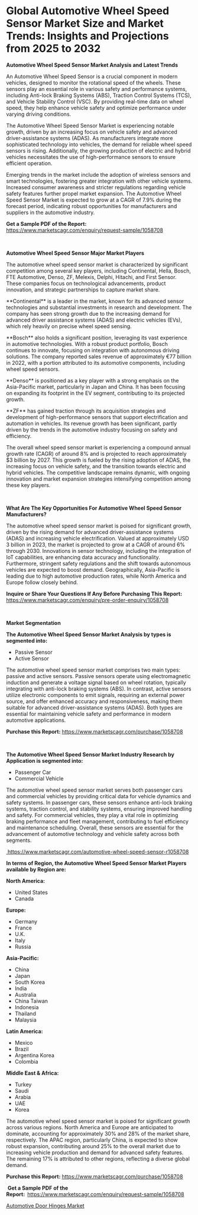 <p><h1>Global Automotive Wheel Speed Sensor Market Size and Market Trends: Insights and Projections from 2025 to 2032</h1></p><p><strong>Automotive Wheel Speed Sensor Market Analysis and Latest Trends</strong></p>
<p><p>An Automotive Wheel Speed Sensor is a crucial component in modern vehicles, designed to monitor the rotational speed of the wheels. These sensors play an essential role in various safety and performance systems, including Anti-lock Braking Systems (ABS), Traction Control Systems (TCS), and Vehicle Stability Control (VSC). By providing real-time data on wheel speed, they help enhance vehicle safety and optimize performance under varying driving conditions.</p><p>The Automotive Wheel Speed Sensor Market is experiencing notable growth, driven by an increasing focus on vehicle safety and advanced driver-assistance systems (ADAS). As manufacturers integrate more sophisticated technology into vehicles, the demand for reliable wheel speed sensors is rising. Additionally, the growing production of electric and hybrid vehicles necessitates the use of high-performance sensors to ensure efficient operation.</p><p>Emerging trends in the market include the adoption of wireless sensors and smart technologies, fostering greater integration with other vehicle systems. Increased consumer awareness and stricter regulations regarding vehicle safety features further propel market expansion. The Automotive Wheel Speed Sensor Market is expected to grow at a CAGR of 7.9% during the forecast period, indicating robust opportunities for manufacturers and suppliers in the automotive industry.</p></p>
<p><strong>Get a Sample PDF of the Report:&nbsp;</strong> <a href="https://www.marketscagr.com/enquiry/request-sample/1058708?utm_campaign=3448&utm_medium=2&utm_source=Github&utm_content=ia&utm_term=30032025&utm_id=automotive-wheel-speed-sensor">https://www.marketscagr.com/enquiry/request-sample/1058708</a></p>
<p>&nbsp;</p>
<p><strong>Automotive Wheel Speed Sensor Major Market Players</strong></p>
<p><p>The automotive wheel speed sensor market is characterized by significant competition among several key players, including Continental, Hella, Bosch, FTE Automotive, Denso, ZF, Melexis, Delphi, Hitachi, and First Sensor. These companies focus on technological advancements, product innovation, and strategic partnerships to capture market share.</p><p>**Continental** is a leader in the market, known for its advanced sensor technologies and substantial investments in research and development. The company has seen strong growth due to the increasing demand for advanced driver assistance systems (ADAS) and electric vehicles (EVs), which rely heavily on precise wheel speed sensing.</p><p>**Bosch** also holds a significant position, leveraging its vast experience in automotive technologies. With a robust product portfolio, Bosch continues to innovate, focusing on integration with autonomous driving solutions. The company reported sales revenue of approximately €77 billion in 2022, with a portion attributed to its automotive components, including wheel speed sensors.</p><p>**Denso** is positioned as a key player with a strong emphasis on the Asia-Pacific market, particularly in Japan and China. It has been focusing on expanding its footprint in the EV segment, contributing to its projected growth.</p><p>**ZF** has gained traction through its acquisition strategies and development of high-performance sensors that support electrification and automation in vehicles. Its revenue growth has been significant, partly driven by the trends in the automotive industry focusing on safety and efficiency.</p><p>The overall wheel speed sensor market is experiencing a compound annual growth rate (CAGR) of around 8% and is projected to reach approximately $3 billion by 2027. This growth is fueled by the rising adoption of ADAS, the increasing focus on vehicle safety, and the transition towards electric and hybrid vehicles. The competitive landscape remains dynamic, with ongoing innovation and market expansion strategies intensifying competition among these key players.</p></p>
<p>&nbsp;</p>
<p><strong>What Are The Key Opportunities For Automotive Wheel Speed Sensor Manufacturers?</strong></p>
<p><p>The automotive wheel speed sensor market is poised for significant growth, driven by the rising demand for advanced driver-assistance systems (ADAS) and increasing vehicle electrification. Valued at approximately USD 3 billion in 2023, the market is projected to grow at a CAGR of around 6% through 2030. Innovations in sensor technology, including the integration of IoT capabilities, are enhancing data accuracy and functionality. Furthermore, stringent safety regulations and the shift towards autonomous vehicles are expected to boost demand. Geographically, Asia-Pacific is leading due to high automotive production rates, while North America and Europe follow closely behind.</p></p>
<p><strong>Inquire or Share Your Questions If Any Before Purchasing This Report:</strong> <a href="https://www.marketscagr.com/enquiry/pre-order-enquiry/1058708?utm_campaign=3448&utm_medium=2&utm_source=Github&utm_content=ia&utm_term=30032025&utm_id=automotive-wheel-speed-sensor">https://www.marketscagr.com/enquiry/pre-order-enquiry/1058708</a></p>
<p>&nbsp;</p>
<p><strong>Market Segmentation</strong></p>
<p><strong>The Automotive Wheel Speed Sensor Market Analysis by types is segmented into:</strong></p>
<p><ul><li>Passive Sensor</li><li>Active Sensor</li></ul></p>
<p><p>The automotive wheel speed sensor market comprises two main types: passive and active sensors. Passive sensors operate using electromagnetic induction and generate a voltage signal based on wheel rotation, typically integrating with anti-lock braking systems (ABS). In contrast, active sensors utilize electronic components to emit signals, requiring an external power source, and offer enhanced accuracy and responsiveness, making them suitable for advanced driver-assistance systems (ADAS). Both types are essential for maintaining vehicle safety and performance in modern automotive applications.</p></p>
<p><strong>Purchase this Report:&nbsp;</strong><a href="https://www.marketscagr.com/purchase/1058708?utm_campaign=3448&utm_medium=2&utm_source=Github&utm_content=ia&utm_term=30032025&utm_id=automotive-wheel-speed-sensor">https://www.marketscagr.com/purchase/1058708</a></p>
<p>&nbsp;</p>
<p><strong>The Automotive Wheel Speed Sensor Market Industry Research by Application is segmented into:</strong></p>
<p><ul><li>Passenger Car</li><li>Commercial Vehicle</li></ul></p>
<p><p>The automotive wheel speed sensor market serves both passenger cars and commercial vehicles by providing critical data for vehicle dynamics and safety systems. In passenger cars, these sensors enhance anti-lock braking systems, traction control, and stability systems, ensuring improved handling and safety. For commercial vehicles, they play a vital role in optimizing braking performance and fleet management, contributing to fuel efficiency and maintenance scheduling. Overall, these sensors are essential for the advancement of automotive technology and vehicle safety across both segments.</p></p>
<p><a href="https://www.marketscagr.com/automotive-wheel-speed-sensor-r1058708?utm_campaign=3448&utm_medium=2&utm_source=Github&utm_content=ia&utm_term=30032025&utm_id=automotive-wheel-speed-sensor">&nbsp;https://www.marketscagr.com/automotive-wheel-speed-sensor-r1058708</a></p>
<p><strong>In terms of Region, the Automotive Wheel Speed Sensor Market Players available by Region are:</strong></p>
<p>
    <p> <strong> North America: </strong>
        <ul>
            <li>United States</li>
            <li>Canada</li>
        </ul>
        </p> 
    <p> <strong> Europe: </strong>
        <ul>
            <li>Germany</li>
            <li>France</li>
            <li>U.K.</li>
            <li>Italy</li>
            <li>Russia</li>
        </ul>
        </p> 
    <p> <strong> Asia-Pacific: </strong>
        <ul>
            <li>China</li>
            <li>Japan</li>
            <li>South Korea</li>
            <li>India</li>
            <li>Australia</li>
            <li>China Taiwan</li>
            <li>Indonesia</li>
            <li>Thailand</li>
            <li>Malaysia</li>
        </ul>
        </p> 
    <p> <strong> Latin America: </strong>
        <ul>
            <li>Mexico</li>
            <li>Brazil</li>
            <li>Argentina Korea</li>
            <li>Colombia</li>
        </ul>
        </p> 
    <p> <strong> Middle East & Africa: </strong>
        <ul>
            <li>Turkey</li>
            <li>Saudi</li>
            <li>Arabia</li>
            <li>UAE</li>
            <li>Korea</li>
        </ul>
    </p>
    </p>
<p><p>The automotive wheel speed sensor market is poised for significant growth across various regions. North America and Europe are anticipated to dominate, accounting for approximately 30% and 28% of the market share, respectively. The APAC region, particularly China, is expected to show robust expansion, contributing around 25% to the overall market due to increasing vehicle production and demand for advanced safety features. The remaining 17% is attributed to other regions, reflecting a diverse global demand.</p></p>
<p><strong>Purchase this Report: </strong><a href="https://www.marketscagr.com/purchase/1058708?utm_campaign=3448&utm_medium=2&utm_source=Github&utm_content=ia&utm_term=30032025&utm_id=automotive-wheel-speed-sensor">https://www.marketscagr.com/purchase/1058708</a></p>
<p>&nbsp;<strong>Get a Sample PDF of the Report:&nbsp;&nbsp;</strong><a href="https://www.marketscagr.com/enquiry/request-sample/1058708?utm_campaign=3448&utm_medium=2&utm_source=Github&utm_content=ia&utm_term=30032025&utm_id=automotive-wheel-speed-sensor">https://www.marketscagr.com/enquiry/request-sample/1058708</a></p>
<p><strong></strong></p>
<p><p><a href="https://github.com/tafuaraasswn/Market-Research-Report-List-1/blob/main/automotive-door-hinges-market.md?utm_campaign=3448&utm_medium=2&utm_source=Github&utm_content=ia&utm_term=30032025&utm_id=automotive-wheel-speed-sensor">Automotive Door Hinges Market</a></p></p>